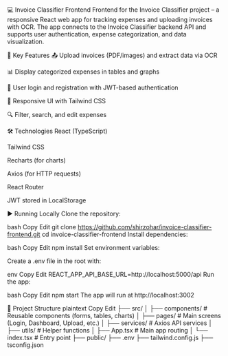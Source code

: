 💻 Invoice Classifier Frontend
Frontend for the Invoice Classifier project – a responsive React web app for tracking expenses and uploading invoices with OCR. The app connects to the Invoice Classifier backend API and supports user authentication, expense categorization, and data visualization.

🚀 Key Features
📤 Upload invoices (PDF/images) and extract data via OCR

📊 Display categorized expenses in tables and graphs

🔐 User login and registration with JWT-based authentication

🎯 Responsive UI with Tailwind CSS

🔍 Filter, search, and edit expenses

🛠️ Technologies
React (TypeScript)

Tailwind CSS

Recharts (for charts)

Axios (for HTTP requests)

React Router

JWT stored in LocalStorage

▶️ Running Locally
Clone the repository:

bash
Copy
Edit
git clone https://github.com/shirzohar/invoice-classifier-frontend.git
cd invoice-classifier-frontend
Install dependencies:

bash
Copy
Edit
npm install
Set environment variables:

Create a .env file in the root with:

env
Copy
Edit
REACT_APP_API_BASE_URL=http://localhost:5000/api
Run the app:

bash
Copy
Edit
npm start
The app will run at http://localhost:3002

📂 Project Structure
plaintext
Copy
Edit
├── src/
│   ├── components/       # Reusable components (forms, tables, charts)
│   ├── pages/            # Main screens (Login, Dashboard, Upload, etc.)
│   ├── services/         # Axios API services
│   ├── utils/            # Helper functions
│   ├── App.tsx           # Main app routing
│   └── index.tsx         # Entry point
├── public/
├── .env
├── tailwind.config.js
├── tsconfig.json
